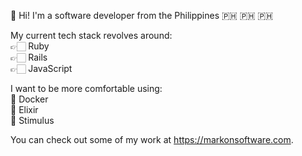 👋 Hi! I'm a software developer from the Philippines 🇵🇭 🇵🇭 🇵🇭

My current tech stack revolves around:  
👉🏻 Ruby  
👉🏻 Rails  
👉🏻 JavaScript  

I want to be more comfortable using:  
🤔 Docker  
🤔 Elixir  
🤔 Stimulus  

You can check out some of my work at https://markonsoftware.com.

